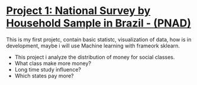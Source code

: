 

# [Project 1: National Survey by Household Sample in Brazil - (PNAD)](https://github.com/Marcus-Bernard0/Data-Science-projects/tree/master/1%20-%20Projeto%20PNAD)
This is my first projetc, contain basic statistc, visualization of data, how is in development, maybe i will use Machine learning with frameork sklearn.
- This project i analyze the distribution of money for social classes.
- What class make more money?
- Long time study influence?
- Which states pay more?



